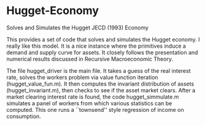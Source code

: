 # Hugget-Economy
Solves and Simulates the Hugget JECD (1993) Economy

This provides a set of code that solves and simulates the Hugget economy. I really like this model. It is a nice instance where the primitives induce a demand and supply curve for assets. It closely follows the presentation and numerical results discussed in Recursive Macroeconomic Theory.

The file hugget_driver is the main file. It takes a guess of the real interest rate, solves the workers problem via value function iteration (hugget_value_fun.m). It then computes the invariant distribution of assets (hugget_invariant.m), then checks to see if the asset market clears. After a market clearing interest rate is found, the code hugget_simmulate.m simulates a panel of workers from which various statistics can be computed. This one runs a ``townsend'' style regression of income on consumption. 

